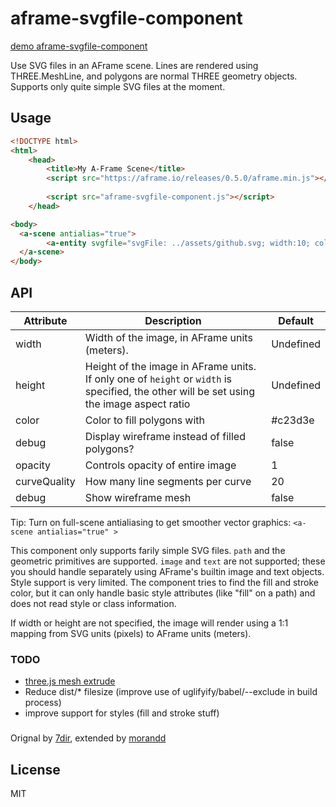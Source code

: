 # aframe-svgfile-component

[demo aframe-svgfile-component](http://7dir.ru/aframe-svgfile-component/)

Use SVG files in an AFrame scene. Lines are rendered using THREE.MeshLine, and polygons are normal THREE geometry objects. Supports only quite simple SVG files at the moment.


## Usage
```html
<!DOCTYPE html>
<html>
	<head>
		<title>My A-Frame Scene</title>
		<script src="https://aframe.io/releases/0.5.0/aframe.min.js"></script>
		
		<script src="aframe-svgfile-component.js"></script>
	</head>

<body>
  <a-scene antialias="true">    
        <a-entity svgfile="svgFile: ../assets/github.svg; width:10; color: red" position="0 0 -3" rotation="0 0 0"></a-entity>
  </a-scene>
</body>
```

## API
Attribute | Description | Default
--- | --- | ---
width | Width of the image, in AFrame units (meters). | Undefined
height | Height of the image in AFrame units. If only one of `height` or `width` is specified, the other will be set using the image aspect ratio | Undefined
color | Color to fill polygons with | #c23d3e
debug | Display wireframe instead of filled polygons? | false
opacity | Controls opacity of entire image | 1
curveQuality | How many line segments per curve | 20
debug | Show wireframe mesh | false

Tip: Turn on full-scene antialiasing to get smoother vector graphics: `<a-scene antialias="true" >`

This component only supports farily simple SVG files. `path` and the geometric primitives are supported. `image` and `text` are not supported; these you should handle separately using AFrame's builtin image and text objects. 
Style support is very limited. The component tries to find the fill and stroke color, but it can only handle basic style attributes (like "fill" on a path) and does not read style or class information.

If width or height are not specified, the image will render using a 1:1 mapping from SVG units (pixels) to AFrame units (meters).



### TODO
- [three.js mesh extrude](https://github.com/7dir/aframe-svgfile-component/issues/4)
- Reduce dist/* filesize (improve use of uglifyify/babel/--exclude in build process)
- improve support for styles (fill and stroke stuff)

### 

Orignal by [7dir](http://github.com/7dir), extended by [morandd](http://github.com/morandd)


## License
MIT


